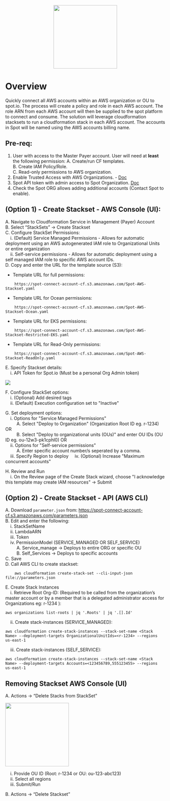 <p align="center"><img src="./images/logo.png" width="200" class="center"></p>

# Overview

Quickly connect all AWS accounts within an AWS organization or OU to spot.io. The process will create
a policy and role in each AWS account. The role ARN from each AWS account will then be supplied to
the spot platform to connect and consume. The solution will leverage cloudformation stacksets to run a
cloudformation stack in each AWS account. The accounts in Spot will be named using the AWS accounts billing name.

## Pre-req:

1. User with access to the Master Payer account. User will need at **least** the following permission:
    A. Create/run CF templates.  
    B. Create IAM Policy/Role.  
    C. Read-only permissions to AWS organization.
2. Enable Trusted Access with AWS Organizations. - [Doc](https://docs.aws.amazon.com/AWSCloudFormation/latest/UserGuide/stacksets-orgs-enable-trusted-access.html)
3. Spot API token with admin access to Spot Organization. [Doc](https://docs.spot.io/administration/api/create-api-token)
4. Check the Spot ORG allows adding additional accounts (Contact Spot to enable).


## (Option 1) - Create Stackset - AWS Console (UI):
A. Navigate to Cloudformation Service in Management (Payer) Account  
B. Select “StackSets” -> Create Stackset  
C. Configure StackSet Permissions:  
&nbsp;&nbsp;&nbsp;&nbsp;i. (Default) Service Managed Permissions - Allows for automatic deployment using an AWS autogenerated IAM role to Organizational Units or entire organization    
&nbsp;&nbsp;&nbsp;&nbsp;ii. Self-service permissions - Allows for automatic deployment using a self managed IAM role to specific AWS account IDs.  
D. Copy and enter the URL for the template source (S3):  
- Template URL for full permissions:
```
    https://spot-connect-account-cf.s3.amazonaws.com/Spot-AWS-Stackset.yaml
```
- Template URL for Ocean permissions:  
```
    https://spot-connect-account-cf.s3.amazonaws.com/Spot-AWS-Stackset-Ocean.yaml
```
- Template URL for EKS permissions:  
```
    https://spot-connect-account-cf.s3.amazonaws.com/Spot-AWS-Stackset-Restricted-EKS.yaml
```

- Template URL for Read-Only permissions:  
```
    https://spot-connect-account-cf.s3.amazonaws.com/Spot-AWS-Stackset-ReadOnly.yaml
```


E. Specify Stackset details:   
&nbsp;&nbsp;&nbsp;&nbsp;i. API Token for Spot.io (Must be a personal Org Admin token)    

<div><img src="./images/2-d.png"></div>

F. Configure StackSet options:  
&nbsp;&nbsp;&nbsp;&nbsp;i. (Optional) Add desired tags  
&nbsp;&nbsp;&nbsp;&nbsp;ii. (Default) Execution configuration set to "Inactive"

G. Set deployment options:  
&nbsp;&nbsp;&nbsp;&nbsp;i. Options for "Service Managed Permissions"  
&nbsp;&nbsp;&nbsp;&nbsp;&nbsp;&nbsp;&nbsp;&nbsp; A. Select "Deploy to Organization" (Organization Root ID eg. r-1234) OR  
&nbsp;&nbsp;&nbsp;&nbsp;&nbsp;&nbsp;&nbsp;&nbsp; B. Select "Deploy to organizational units (OUs)" and enter OU IDs (OU ID eg. ou-12w3-pk1cphl0) OR  
&nbsp;&nbsp;&nbsp;&nbsp;ii. Options for "Self-service permissions"  
&nbsp;&nbsp;&nbsp;&nbsp;&nbsp;&nbsp;&nbsp;&nbsp; A. Enter specific account number/s seperated by a comma.  
&nbsp;&nbsp;&nbsp;&nbsp;iii. Specify Region to deploy
&nbsp;&nbsp;&nbsp;&nbsp;iv. (Optional) Increase "Maximum concurrent accounts"

H. Review and Run  
&nbsp;&nbsp;&nbsp;&nbsp;i. On the Review page of the Create Stack wizard, choose "I acknowledge this template may create IAM resources" -> Submit



## (Option 2) - Create Stackset - API (AWS CLI)

A. Download `parameter.json` from: <a href="https://spot-connect-account-cf.s3.amazonaws.com/parameters.json">https://spot-connect-account-cf.s3.amazonaws.com/parameters.json  
B. Edit and enter the following:  
&nbsp;&nbsp;&nbsp;&nbsp;i. StackSetName  
&nbsp;&nbsp;&nbsp;&nbsp;ii. LambdaARN  
&nbsp;&nbsp;&nbsp;&nbsp;iii. Token  
&nbsp;&nbsp;&nbsp;&nbsp;iv. PermissionModel (SERVICE_MANAGED OR SELF_SERVICE)  
&nbsp;&nbsp;&nbsp;&nbsp;&nbsp;&nbsp;&nbsp;&nbsp; A. Service_manage -> Deploys to entire ORG or specific OU  
&nbsp;&nbsp;&nbsp;&nbsp;&nbsp;&nbsp;&nbsp;&nbsp; B. Self_Services -> Deploys to specific accounts  
C. Save  
D. Call AWS CLI to create stackset:
```
    aws cloudformation create-stack-set --cli-input-json file://parameters.json
```

E. Create Stack Instances  
&nbsp;&nbsp;&nbsp;&nbsp;i. Retrieve Root Org-ID: (Required to be called from the organization’s master account or by a member that is a delegated administrator access for Organizations eg: r-1234 ):  
```
aws organizations list-roots | jq '.Roots' | jq '.[].Id'
```
&nbsp;&nbsp;&nbsp;&nbsp;ii. Create stack-instances (SERVICE_MANAGED):  
```
aws cloudformation create-stack-instances --stack-set-name <Stack Name> --deployment-targets OrganizationalUnitIds=<r-1234> --regions us-east-1
```
&nbsp;&nbsp;&nbsp;&nbsp;iii. Create stack-instances (SELF_SERVICE):  
```
aws cloudformation create-stack-instances --stack-set-name <Stack Name> --deployment-targets Accounts=<123456789,555123455> --regions us-east-1
```

## Removing Stackset AWS Console (UI)
A. Actions -> “Delete Stacks from StackSet”  

<div><img src="./images/removing.png" width="200"></div>

<!-- <img src="./images/removing.png" width="200"> -->

&nbsp;&nbsp;&nbsp;&nbsp;i. Provide OU ID (Root: r-1234 or OU: ou-123-abc123)  
&nbsp;&nbsp;&nbsp;&nbsp;ii. Select all regions  
&nbsp;&nbsp;&nbsp;&nbsp;iii. Submit/Run  

B. Actions -> “Delete Stackset”  

